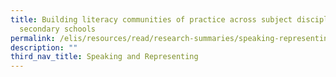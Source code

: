 ```yaml
---
title: Building literacy communities of practice across subject disciplines in
  secondary schools
permalink: /elis/resources/read/research-summaries/speaking-representing/building-literacy-communities-practice/
description: ""
third_nav_title: Speaking and Representing
---
```

